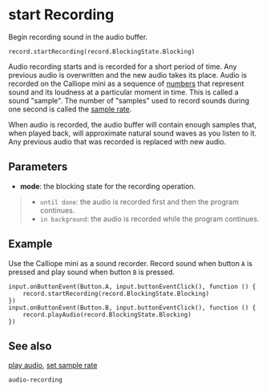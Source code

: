 # start Recording

Begin recording sound in the audio buffer.

```sig
record.startRecording(record.BlockingState.Blocking)
```

Audio recording starts and is recorded for a short period of time. Any previous audio is overwritten and the new audio takes its place. Audio is recorded on the Calliope mini as a sequence of [numbers](/types/number) that represent sound and its loudness at a particular moment in time. This is called a sound "sample". The number of "samples" used to record sounds during one second is called the [sample rate](/reference/record/set-sample-rate).

When audio is recorded, the audio buffer will contain enough samples that, when played back, will approximate natural sound waves as you listen to it. Any previous audio that was recorded is replaced with new audio.

## Parameters

* **mode**: the blocking state for the recording operation.
>* `until done`: the audio is recorded first and then the program continues.
>* `in background`: the audio is recorded while the program continues.

## Example

Use the Calliope mini as a sound recorder. Record sound when button `A` is pressed and play sound when button `B` is pressed.

```blocks
input.onButtonEvent(Button.A, input.buttonEventClick(), function () {
    record.startRecording(record.BlockingState.Blocking)
})
input.onButtonEvent(Button.B, input.buttonEventClick(), function () {
    record.playAudio(record.BlockingState.Blocking)
})
```

## See also

[play audio](/reference/record/play-audio),
[set sample rate](/reference/record/set-sample-rate)

```package
audio-recording
```